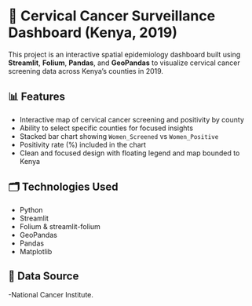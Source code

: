 # 🧭 Cervical Cancer Surveillance Dashboard (Kenya, 2019)

This project is an interactive spatial epidemiology dashboard built using **Streamlit**, **Folium**, **Pandas**, and **GeoPandas** to visualize cervical cancer screening data across Kenya’s counties in 2019.

## 📊 Features

- Interactive map of cervical cancer screening and positivity by county
- Ability to select specific counties for focused insights
- Stacked bar chart showing `Women_Screened` vs `Women_Positive`
- Positivity rate (%) included in the chart
- Clean and focused design with floating legend and map bounded to Kenya

## 🗂️ Technologies Used

- Python
- Streamlit
- Folium & streamlit-folium
- GeoPandas
- Pandas
- Matplotlib

## 📁 Data Source

-National Cancer Institute.



